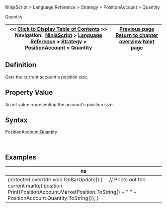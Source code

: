 ﻿


NinjaScript \> Language Reference \> Strategy \> PositionAccount \> Quantity






















Quantity







| \<\< [Click to Display Table of Contents](positionaccount_quantity.md) \>\> **Navigation:**     [NinjaScript](ninjascript.md) \> [Language Reference](language_reference_wip.md) \> [Strategy](strategy.md) \> [PositionAccount](positionaccount.md) \> Quantity | [Previous page](positionaccount_marketposition.md) [Return to chapter overview](positionaccount.md) [Next page](positions.md) |
| --- | --- |











## Definition


Gets the current account's position size.


## 


## Property Value


An int value representing the account's position size.


## 


## Syntax


PositionAccount.Quantity   

 


## Examples




| ns |
| --- |
| protected override void OnBarUpdate() {       // Prints out the current market position      Print(PositionAccount.MarketPosition.ToString() \+ " " \+ PositionAccount.Quantity.ToString()); } |









